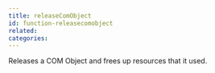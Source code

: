 ```yaml
---
title: releaseComObject
id: function-releasecomobject
related:
categories:
---
```


Releases a COM Object and frees up resources that it used.